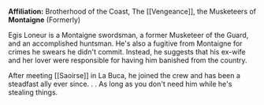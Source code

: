 **Affiliation:** Brotherhood of the Coast, The [[Vengeance]], the Musketeers of **Montaigne** (Formerly)

Egis Loneur is a Montaigne swordsman, a former Musketeer of the Guard, and an accomplished huntsman.  He's also a fugitive from Montaigne for crimes he swears he didn't commit.  Instead, he suggests that his ex-wife and her lover were responsible for having him banished from the country.

After meeting [[Saoirse]] in La Buca, he joined the crew and has been a steadfast ally ever since. . .
As long as you don't need him while he's stealing things.